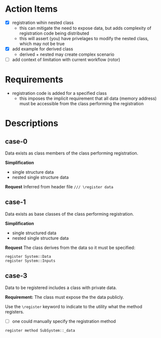 # Action Items
- [x] registration wihin nested class
    - this can mitigate the need to expose data, but adds complexity of registration code being distributed
    - this will assert (you) have privelages to modify the nested class, which may not be true
- [x] add example for derived class
    - derived + nested may create complex scenario
- [ ] add context of limitation with current workflow (rotor)

# Requirements
- registration code is added for a specified class
    - this imposes the implicit requirement that all data (memory address) must be accessible from the class performing the registration

# Descriptions

## case-0
Data exists as class members of the class performing registration.

**Simplification**
* single structure data
* nested single structure data

**Request**
Inferred from header file `/// \register data`

## case-1
Data exists as base classes of the class performing registration.

**Simplification**
* single structured data
* nested single structure data

**Request**
The class derives from the data so it must be specified:
```
register System::Data
register System::Inputs
```

## case-3
Data to be registered includes a class with private data.

**Requirement:** The class must expose the the data publicly.

Use the `\register` keyword to indicate to the utility what the method registers.

- [ ] one could manually specify the registration method

```
register method SubSystem::_data
```